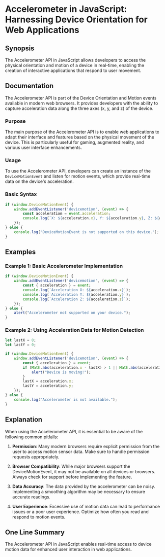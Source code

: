 <!--
Meta Description: # Accelerometer in JavaScript: Harnessing Device Orientation for Web Applications ## Synopsis The Accelerometer API in JavaScript allows developers to...
Meta Keywords: acceleration, accelerometer, device, motion, data
-->

# Accelerometer in JavaScript: Harnessing Device Orientation for Web Applications

## Synopsis
The Accelerometer API in JavaScript allows developers to access the physical orientation and motion of a device in real-time, enabling the creation of interactive applications that respond to user movement.

## Documentation
The Accelerometer API is part of the Device Orientation and Motion events available in modern web browsers. It provides developers with the ability to capture acceleration data along the three axes (x, y, and z) of the device.

### Purpose
The main purpose of the Accelerometer API is to enable web applications to adapt their interface and features based on the physical movement of the device. This is particularly useful for gaming, augmented reality, and various user interface enhancements.

### Usage
To use the Accelerometer API, developers can create an instance of the `DeviceMotionEvent` and listen for motion events, which provide real-time data on the device's acceleration.

### Basic Syntax
```javascript
if (window.DeviceMotionEvent) {
    window.addEventListener('devicemotion', (event) => {
        const acceleration = event.acceleration;
        console.log(`X: ${acceleration.x}, Y: ${acceleration.y}, Z: ${acceleration.z}`);
    });
} else {
    console.log("DeviceMotionEvent is not supported on this device.");
}
```

## Examples

### Example 1: Basic Accelerometer Implementation
```javascript
if (window.DeviceMotionEvent) {
    window.addEventListener('devicemotion', (event) => {
        const { acceleration } = event;
        console.log(`Acceleration X: ${acceleration.x}`);
        console.log(`Acceleration Y: ${acceleration.y}`);
        console.log(`Acceleration Z: ${acceleration.z}`);
    });
} else {
    alert("Accelerometer not supported on your device.");
}
```

### Example 2: Using Acceleration Data for Motion Detection
```javascript
let lastX = 0;
let lastY = 0;

if (window.DeviceMotionEvent) {
    window.addEventListener('devicemotion', (event) => {
        const { acceleration } = event;
        if (Math.abs(acceleration.x - lastX) > 1 || Math.abs(acceleration.y - lastY) > 1) {
            alert("Device is moving!");
        }
        lastX = acceleration.x;
        lastY = acceleration.y;
    });
} else {
    console.log("Accelerometer is not available.");
}
```

## Explanation
When using the Accelerometer API, it is essential to be aware of the following common pitfalls:

1. **Permission**: Many modern browsers require explicit permission from the user to access motion sensor data. Make sure to handle permission requests appropriately.

2. **Browser Compatibility**: While major browsers support the DeviceMotionEvent, it may not be available on all devices or browsers. Always check for support before implementing the feature.

3. **Data Accuracy**: The data provided by the accelerometer can be noisy. Implementing a smoothing algorithm may be necessary to ensure accurate readings.

4. **User Experience**: Excessive use of motion data can lead to performance issues or a poor user experience. Optimize how often you read and respond to motion events.

## One Line Summary
The Accelerometer API in JavaScript enables real-time access to device motion data for enhanced user interaction in web applications.